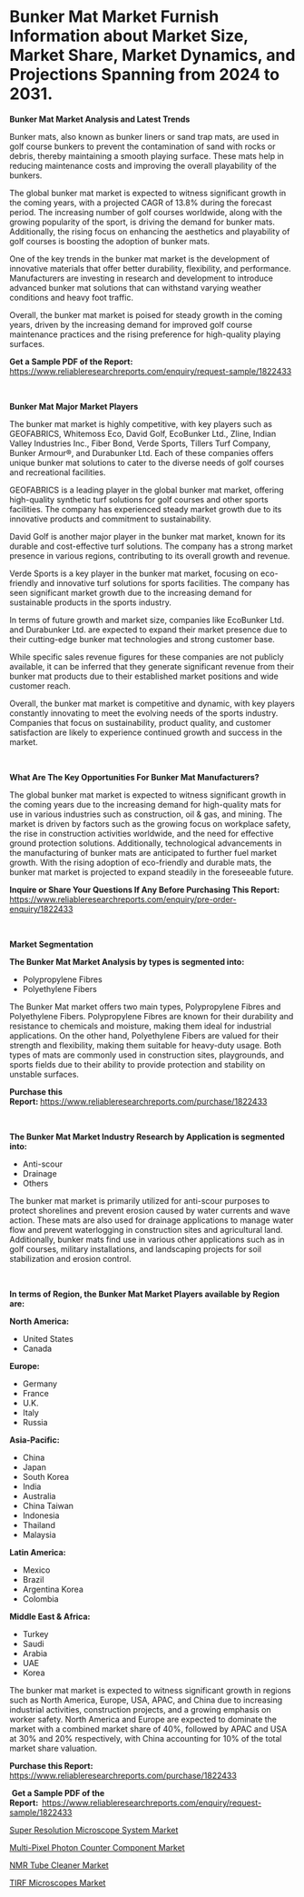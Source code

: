 <p><h1>Bunker Mat Market Furnish Information about Market Size, Market Share, Market Dynamics, and Projections Spanning from 2024 to 2031.</h1></p><p><strong>Bunker Mat Market Analysis and Latest Trends</strong></p>
<p><p>Bunker mats, also known as bunker liners or sand trap mats, are used in golf course bunkers to prevent the contamination of sand with rocks or debris, thereby maintaining a smooth playing surface. These mats help in reducing maintenance costs and improving the overall playability of the bunkers.</p><p>The global bunker mat market is expected to witness significant growth in the coming years, with a projected CAGR of 13.8% during the forecast period. The increasing number of golf courses worldwide, along with the growing popularity of the sport, is driving the demand for bunker mats. Additionally, the rising focus on enhancing the aesthetics and playability of golf courses is boosting the adoption of bunker mats.</p><p>One of the key trends in the bunker mat market is the development of innovative materials that offer better durability, flexibility, and performance. Manufacturers are investing in research and development to introduce advanced bunker mat solutions that can withstand varying weather conditions and heavy foot traffic.</p><p>Overall, the bunker mat market is poised for steady growth in the coming years, driven by the increasing demand for improved golf course maintenance practices and the rising preference for high-quality playing surfaces.</p></p>
<p><strong>Get a Sample PDF of the Report:&nbsp;</strong> <a href="https://www.reliableresearchreports.com/enquiry/request-sample/1822433">https://www.reliableresearchreports.com/enquiry/request-sample/1822433</a></p>
<p>&nbsp;</p>
<p><strong>Bunker Mat Major Market Players</strong></p>
<p><p>The bunker mat market is highly competitive, with key players such as GEOFABRICS, Whitemoss Eco, David Golf, EcoBunker Ltd., Zline, Indian Valley Industries Inc., Fiber Bond, Verde Sports, Tillers Turf Company, Bunker Armour®, and Durabunker Ltd. Each of these companies offers unique bunker mat solutions to cater to the diverse needs of golf courses and recreational facilities.</p><p>GEOFABRICS is a leading player in the global bunker mat market, offering high-quality synthetic turf solutions for golf courses and other sports facilities. The company has experienced steady market growth due to its innovative products and commitment to sustainability.</p><p>David Golf is another major player in the bunker mat market, known for its durable and cost-effective turf solutions. The company has a strong market presence in various regions, contributing to its overall growth and revenue.</p><p>Verde Sports is a key player in the bunker mat market, focusing on eco-friendly and innovative turf solutions for sports facilities. The company has seen significant market growth due to the increasing demand for sustainable products in the sports industry.</p><p>In terms of future growth and market size, companies like EcoBunker Ltd. and Durabunker Ltd. are expected to expand their market presence due to their cutting-edge bunker mat technologies and strong customer base.</p><p>While specific sales revenue figures for these companies are not publicly available, it can be inferred that they generate significant revenue from their bunker mat products due to their established market positions and wide customer reach.</p><p>Overall, the bunker mat market is competitive and dynamic, with key players constantly innovating to meet the evolving needs of the sports industry. Companies that focus on sustainability, product quality, and customer satisfaction are likely to experience continued growth and success in the market.</p></p>
<p>&nbsp;</p>
<p><strong>What Are The Key Opportunities For Bunker Mat Manufacturers?</strong></p>
<p><p>The global bunker mat market is expected to witness significant growth in the coming years due to the increasing demand for high-quality mats for use in various industries such as construction, oil & gas, and mining. The market is driven by factors such as the growing focus on workplace safety, the rise in construction activities worldwide, and the need for effective ground protection solutions. Additionally, technological advancements in the manufacturing of bunker mats are anticipated to further fuel market growth. With the rising adoption of eco-friendly and durable mats, the bunker mat market is projected to expand steadily in the foreseeable future.</p></p>
<p><strong>Inquire or Share Your Questions If Any Before Purchasing This Report:</strong> <a href="https://www.reliableresearchreports.com/enquiry/pre-order-enquiry/1822433">https://www.reliableresearchreports.com/enquiry/pre-order-enquiry/1822433</a></p>
<p>&nbsp;</p>
<p><strong>Market Segmentation</strong></p>
<p><strong>The Bunker Mat Market Analysis by types is segmented into:</strong></p>
<p><ul><li>Polypropylene Fibres</li><li>Polyethylene Fibers</li></ul></p>
<p><p>The Bunker Mat market offers two main types, Polypropylene Fibres and Polyethylene Fibers. Polypropylene Fibres are known for their durability and resistance to chemicals and moisture, making them ideal for industrial applications. On the other hand, Polyethylene Fibers are valued for their strength and flexibility, making them suitable for heavy-duty usage. Both types of mats are commonly used in construction sites, playgrounds, and sports fields due to their ability to provide protection and stability on unstable surfaces.</p></p>
<p><strong>Purchase this Report:&nbsp;</strong><a href="https://www.reliableresearchreports.com/purchase/1822433">https://www.reliableresearchreports.com/purchase/1822433</a></p>
<p>&nbsp;</p>
<p><strong>The Bunker Mat Market Industry Research by Application is segmented into:</strong></p>
<p><ul><li>Anti-scour</li><li>Drainage</li><li>Others</li></ul></p>
<p><p>The bunker mat market is primarily utilized for anti-scour purposes to protect shorelines and prevent erosion caused by water currents and wave action. These mats are also used for drainage applications to manage water flow and prevent waterlogging in construction sites and agricultural land. Additionally, bunker mats find use in various other applications such as in golf courses, military installations, and landscaping projects for soil stabilization and erosion control.</p></p>
<p>&nbsp;</p>
<p><strong>In terms of Region, the Bunker Mat Market Players available by Region are:</strong></p>
<p>
    <p> <strong> North America: </strong>
        <ul>
            <li>United States</li>
            <li>Canada</li>
        </ul>
        </p> 
    <p> <strong> Europe: </strong>
        <ul>
            <li>Germany</li>
            <li>France</li>
            <li>U.K.</li>
            <li>Italy</li>
            <li>Russia</li>
        </ul>
        </p> 
    <p> <strong> Asia-Pacific: </strong>
        <ul>
            <li>China</li>
            <li>Japan</li>
            <li>South Korea</li>
            <li>India</li>
            <li>Australia</li>
            <li>China Taiwan</li>
            <li>Indonesia</li>
            <li>Thailand</li>
            <li>Malaysia</li>
        </ul>
        </p> 
    <p> <strong> Latin America: </strong>
        <ul>
            <li>Mexico</li>
            <li>Brazil</li>
            <li>Argentina Korea</li>
            <li>Colombia</li>
        </ul>
        </p> 
    <p> <strong> Middle East & Africa: </strong>
        <ul>
            <li>Turkey</li>
            <li>Saudi</li>
            <li>Arabia</li>
            <li>UAE</li>
            <li>Korea</li>
        </ul>
    </p>
    </p>
<p><p>The bunker mat market is expected to witness significant growth in regions such as North America, Europe, USA, APAC, and China due to increasing industrial activities, construction projects, and a growing emphasis on worker safety. North America and Europe are expected to dominate the market with a combined market share of 40%, followed by APAC and USA at 30% and 20% respectively, with China accounting for 10% of the total market share valuation.</p></p>
<p><strong>Purchase this Report: </strong><a href="https://www.reliableresearchreports.com/purchase/1822433">https://www.reliableresearchreports.com/purchase/1822433</a></p>
<p>&nbsp;<strong>Get a Sample PDF of the Report:&nbsp;&nbsp;</strong><a href="https://www.reliableresearchreports.com/enquiry/request-sample/1822433">https://www.reliableresearchreports.com/enquiry/request-sample/1822433</a></p>
<p><strong></strong></p>
<p><p><a href="https://view.publitas.com/reportprime-1/super-resolution-microscope-system-market-challenges-opportunities-and-growth-drivers-and-major-market-players-forecasted-for-period-from-2023-2030/">Super Resolution Microscope System Market</a></p><p><a href="https://bubble-tree-ea4.notion.site/Multi-Pixel-Photon-Counter-Component-Market-Research-Report-The-Key-To-Successful-Business-Strategy-069f30c8eb8b408fbecacd9bbf08708d">Multi-Pixel Photon Counter Component Market</a></p><p><a href="https://view.publitas.com/reportprime-1/nmr-tube-cleaner-market-analysis-examines-its-scope-on-growth-opportunities-and-forecasted-trends-spanning-from-2023-to-2030/">NMR Tube Cleaner Market</a></p><p><a href="https://view.publitas.com/reportprime-1/tirf-microscopes-market-size-and-examines-its-market-scope-with-a-primary-focus-on-growth-opportunities-and-forecasted-trends-spanning-from-2023-to-2030/">TIRF Microscopes Market</a></p></p>